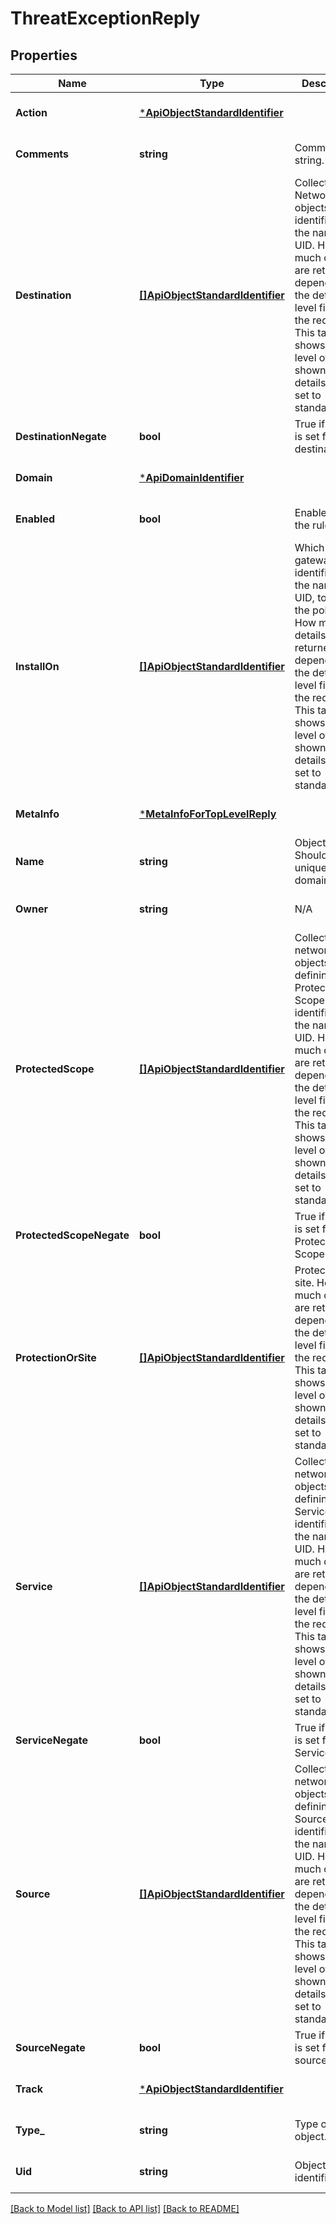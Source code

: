 # ThreatExceptionReply

## Properties
Name | Type | Description | Notes
------------ | ------------- | ------------- | -------------
**Action** | [***ApiObjectStandardIdentifier**](ApiObjectStandardIdentifier.md) |  | [optional] [default to null]
**Comments** | **string** | Comments string. | [optional] [default to null]
**Destination** | [**[]ApiObjectStandardIdentifier**](ApiObjectStandardIdentifier.md) | Collection of Network objects identified by the name or UID. How much details are returned depends on the details-level field of the request. This table shows the level of detail shown when details-level is set to standard. | [optional] [default to null]
**DestinationNegate** | **bool** | True if negate is set for destination. | [optional] [default to null]
**Domain** | [***ApiDomainIdentifier**](ApiDomainIdentifier.md) |  | [optional] [default to null]
**Enabled** | **bool** | Enable/Disable the rule. | [optional] [default to null]
**InstallOn** | [**[]ApiObjectStandardIdentifier**](ApiObjectStandardIdentifier.md) | Which gateway, identified by the name or UID, to install the policy. How much details are returned depends on the details-level field of the request. This table shows the level of detail shown when details-level is set to standard. | [optional] [default to null]
**MetaInfo** | [***MetaInfoForTopLevelReply**](MetaInfoForTopLevelReply.md) |  | [optional] [default to null]
**Name** | **string** | Object name. Should be unique in the domain. | [optional] [default to null]
**Owner** | **string** | N/A | [optional] [default to null]
**ProtectedScope** | [**[]ApiObjectStandardIdentifier**](ApiObjectStandardIdentifier.md) | Collection of network objects defining Protection Scope identified by the name or UID. How much details are returned depends on the details-level field of the request. This table shows the level of detail shown when details-level is set to standard. | [optional] [default to null]
**ProtectedScopeNegate** | **bool** | True if negate is set for Protected Scope. | [optional] [default to null]
**ProtectionOrSite** | [**[]ApiObjectStandardIdentifier**](ApiObjectStandardIdentifier.md) | Protection or site. How much details are returned depends on the details-level field of the request. This table shows the level of detail shown when details-level is set to standard. | [optional] [default to null]
**Service** | [**[]ApiObjectStandardIdentifier**](ApiObjectStandardIdentifier.md) | Collection of network objects defining Service identified by the name or UID. How much details are returned depends on the details-level field of the request. This table shows the level of detail shown when details-level is set to standard. | [optional] [default to null]
**ServiceNegate** | **bool** | True if negate is set for Service. | [optional] [default to null]
**Source** | [**[]ApiObjectStandardIdentifier**](ApiObjectStandardIdentifier.md) | Collection of network objects defining Source identified by the name or UID. How much details are returned depends on the details-level field of the request. This table shows the level of detail shown when details-level is set to standard. | [optional] [default to null]
**SourceNegate** | **bool** | True if negate is set for source. | [optional] [default to null]
**Track** | [***ApiObjectStandardIdentifier**](ApiObjectStandardIdentifier.md) |  | [optional] [default to null]
**Type_** | **string** | Type of the object. | [optional] [default to null]
**Uid** | **string** | Object unique identifier. | [optional] [default to null]

[[Back to Model list]](../README.md#documentation-for-models) [[Back to API list]](../README.md#documentation-for-api-endpoints) [[Back to README]](../README.md)


